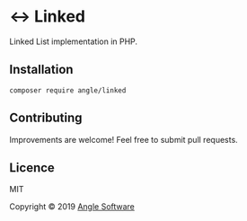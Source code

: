 # ↔️ Linked

Linked List implementation in PHP.

## Installation

```shell
composer require angle/linked
```

## Contributing

Improvements are welcome! Feel free to submit pull requests.

## Licence

MIT

Copyright © 2019 [Angle Software](https://angle.software)
